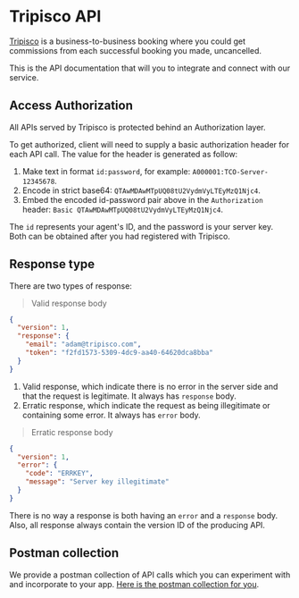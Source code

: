 # Tripisco API

[Tripisco](https://tripisco.com) is a business-to-business booking where you could get commissions
from each successful booking you made, uncancelled.

This is the API documentation that will you to integrate and connect with our service.

## Access Authorization

All APIs served by Tripisco is protected behind an Authorization layer.

To get authorized, client will need to supply a basic authorization header
for each API call. The value for the header is generated as follow:

1. Make text in format `id:password`, for example: `A000001:TCO-Server-12345678`.
2. Encode in strict base64: `QTAwMDAwMTpUQ08tU2VydmVyLTEyMzQ1Njc4`.
3. Embed the encoded id-password pair above in the `Authorization` header: `Basic QTAwMDAwMTpUQ08tU2VydmVyLTEyMzQ1Njc4`.

The `id` represents your agent's ID, and the password is your server key. Both
can be obtained after you had registered with Tripisco.

## Response type

There are two types of response:

> Valid response body

```json
{
  "version": 1,
  "response": {
    "email": "adam@tripisco.com",
    "token": "f2fd1573-5309-4dc9-aa40-64620dca8bba"
  }
}
```

1. Valid response, which indicate there is no error in the server side and that the request is legitimate. It always has `response` body.
2. Erratic response, which indicate the request as being illegitimate or containing some error. It always has `error` body.

> Erratic response body

```json
{
  "version": 1,
  "error": {
    "code": "ERRKEY",
    "message": "Server key illegitimate"
  }
}
```

There is no way a response is both having an `error` and a `response` body. Also, 
all response always contain the version ID of the producing API.

## Postman collection

We provide a postman collection of API calls which you can experiment with and
incorporate to your app. [Here is the postman collection for you](https://www.getpostman.com/collections/1eb5f910985639fec5ab).
